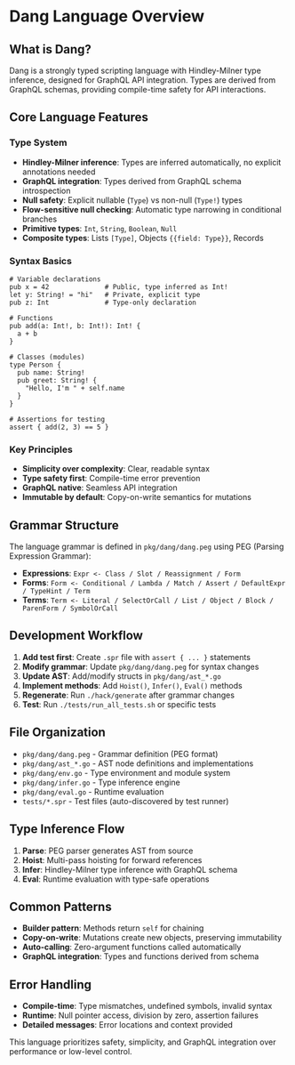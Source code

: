 # Dang Language Overview

## What is Dang?
Dang is a strongly typed scripting language with Hindley-Milner type inference, designed for GraphQL API integration. Types are derived from GraphQL schemas, providing compile-time safety for API interactions.

## Core Language Features

### Type System
- **Hindley-Milner inference**: Types are inferred automatically, no explicit annotations needed
- **GraphQL integration**: Types derived from GraphQL schema introspection
- **Null safety**: Explicit nullable (`Type`) vs non-null (`Type!`) types
- **Flow-sensitive null checking**: Automatic type narrowing in conditional branches
- **Primitive types**: `Int`, `String`, `Boolean`, `Null`
- **Composite types**: Lists `[Type]`, Objects `{{field: Type}}`, Records

### Syntax Basics
```dang
# Variable declarations
pub x = 42              # Public, type inferred as Int!
let y: String! = "hi"   # Private, explicit type
pub z: Int              # Type-only declaration

# Functions
pub add(a: Int!, b: Int!): Int! {
  a + b
}

# Classes (modules)
type Person {
  pub name: String!
  pub greet: String! {
    "Hello, I'm " + self.name
  }
}

# Assertions for testing
assert { add(2, 3) == 5 }
```

### Key Principles
- **Simplicity over complexity**: Clear, readable syntax
- **Type safety first**: Compile-time error prevention
- **GraphQL native**: Seamless API integration
- **Immutable by default**: Copy-on-write semantics for mutations

## Grammar Structure
The language grammar is defined in `pkg/dang/dang.peg` using PEG (Parsing Expression Grammar):

- **Expressions**: `Expr <- Class / Slot / Reassignment / Form`
- **Forms**: `Form <- Conditional / Lambda / Match / Assert / DefaultExpr / TypeHint / Term`
- **Terms**: `Term <- Literal / SelectOrCall / List / Object / Block / ParenForm / SymbolOrCall`

## Development Workflow
1. **Add test first**: Create `.spr` file with `assert { ... }` statements
2. **Modify grammar**: Update `pkg/dang/dang.peg` for syntax changes
3. **Update AST**: Add/modify structs in `pkg/dang/ast_*.go`
4. **Implement methods**: Add `Hoist()`, `Infer()`, `Eval()` methods
5. **Regenerate**: Run `./hack/generate` after grammar changes
6. **Test**: Run `./tests/run_all_tests.sh` or specific tests

## File Organization
- `pkg/dang/dang.peg` - Grammar definition (PEG format)
- `pkg/dang/ast_*.go` - AST node definitions and implementations
- `pkg/dang/env.go` - Type environment and module system
- `pkg/dang/infer.go` - Type inference engine
- `pkg/dang/eval.go` - Runtime evaluation
- `tests/*.spr` - Test files (auto-discovered by test runner)

## Type Inference Flow
1. **Parse**: PEG parser generates AST from source
2. **Hoist**: Multi-pass hoisting for forward references
3. **Infer**: Hindley-Milner type inference with GraphQL schema
4. **Eval**: Runtime evaluation with type-safe operations

## Common Patterns
- **Builder pattern**: Methods return `self` for chaining
- **Copy-on-write**: Mutations create new objects, preserving immutability
- **Auto-calling**: Zero-argument functions called automatically
- **GraphQL integration**: Types and functions derived from schema

## Error Handling
- **Compile-time**: Type mismatches, undefined symbols, invalid syntax
- **Runtime**: Null pointer access, division by zero, assertion failures
- **Detailed messages**: Error locations and context provided

This language prioritizes safety, simplicity, and GraphQL integration over performance or low-level control.
